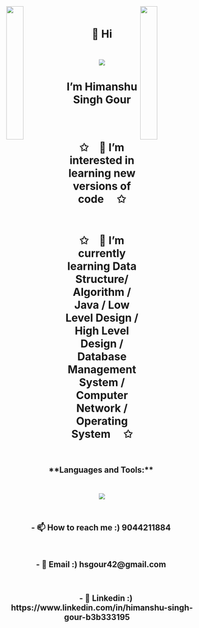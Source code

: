 <img align="left" src="https://user-images.githubusercontent.com/65187002/144930161-2f783401-8d27-4fdf-a2f7-cc0ba32f1f1f.gif" width="30%" style="display:inline;">
<img align="right" src="https://user-images.githubusercontent.com/65187002/144930161-2f783401-8d27-4fdf-a2f7-cc0ba32f1f1f.gif" width="30%" style="display:inline;">
<br>

<p align="center">
    <h1 align="center">👋 Hi</h1>
</p>
<br>
<p align="center">
    <img src="https://readme-typing-svg.herokuapp.com/?lines=Welcome+to+my+profile!;Have+a+look+around!&font=Fira%20Code&color=%23D62F79&center=true&width=280&height=50">
    <h1 align="center"> I’m Himanshu Singh Gour </h1>
</p>
<br>


<br>
<p align="center">
     <h1 align="center">✩&emsp;👀 I’m interested in learning new versions of code &emsp;✩</h1>
</p>

<br>
<p align="center">
     <h1 align="center">✩&emsp;🌱 I’m currently learning Data Structure/ Algorithm / Java / Low Level Design / High Level Design / Database Management System / Computer Network / Operating System &emsp;✩</h1>
</p>
<br>


<p align="center">
     <h2 align="center">&emsp;**Languages and Tools:** &emsp;</h2>
</p>

<br>
<p align="center">
  <a href="https://skillicons.dev">
    <img src="https://skillicons.dev/icons?i=git,github,aws,kafka,redis,elasticsearch,mongodb,mysql,java,spring,hibernate,maven,dotnet,react,redux,js,html,css,bootstrap,idea,postman" />
  </a>
</p>
<br>


<p align="left">
     <h2 align="center">&emsp;- 📫 How to reach me :) 9044211884 &emsp;</h2>
</p>
<br>
<p align="left">
     <h2 align="center">&emsp;- 📄 Email :) hsgour42@gmail.com &emsp;</h2>
</p>
<br>
<p align="left">
     <h2 align="center">&emsp;- 📄 Linkedin :) https://www.linkedin.com/in/himanshu-singh-gour-b3b333195 &emsp;</h2>
</p>
<br>




<!---
hsgour42/hsgour42 is a ✨ special ✨ repository because its `README.md` (this file) appears on your GitHub profile.
You can click the Preview link to take a look at your changes.
--->
